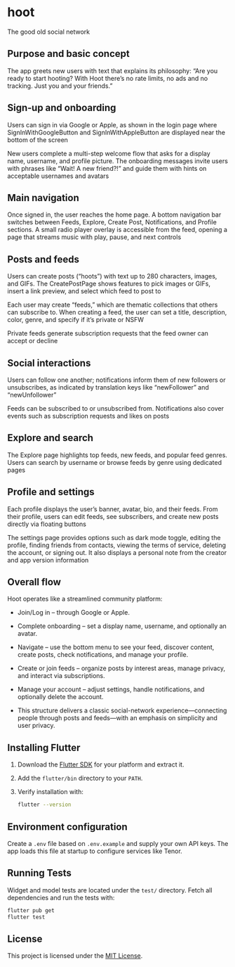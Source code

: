 # hoot

The good old social network

## Purpose and basic concept
The app greets new users with text that explains its philosophy: “Are you ready to start hooting? With Hoot there’s no rate limits, no ads and no tracking. Just you and your friends.”

## Sign‑up and onboarding
Users can sign in via Google or Apple, as shown in the login page where SignInWithGoogleButton and SignInWithAppleButton are displayed near the bottom of the screen

New users complete a multi-step welcome flow that asks for a display name, username, and profile picture. The onboarding messages invite users with phrases like “Wait! A new friend?!” and guide them with hints on acceptable usernames and avatars

## Main navigation
Once signed in, the user reaches the home page. A bottom navigation bar switches between Feeds, Explore, Create Post, Notifications, and Profile sections. A small radio player overlay is accessible from the feed, opening a page that streams music with play, pause, and next controls

## Posts and feeds
Users can create posts (“hoots”) with text up to 280 characters, images, and GIFs. The CreatePostPage shows features to pick images or GIFs, insert a link preview, and select which feed to post to

Each user may create “feeds,” which are thematic collections that others can subscribe to. When creating a feed, the user can set a title, description, color, genre, and specify if it’s private or NSFW

Private feeds generate subscription requests that the feed owner can accept or decline

## Social interactions
Users can follow one another; notifications inform them of new followers or unsubscribes, as indicated by translation keys like “newFollower” and “newUnfollower”

Feeds can be subscribed to or unsubscribed from. Notifications also cover events such as subscription requests and likes on posts

## Explore and search
The Explore page highlights top feeds, new feeds, and popular feed genres. Users can search by username or browse feeds by genre using dedicated pages

## Profile and settings
Each profile displays the user’s banner, avatar, bio, and their feeds. From their profile, users can edit feeds, see subscribers, and create new posts directly via floating buttons

The settings page provides options such as dark mode toggle, editing the profile, finding friends from contacts, viewing the terms of service, deleting the account, or signing out. It also displays a personal note from the creator and app version information

## Overall flow
Hoot operates like a streamlined community platform:

- Join/Log in – through Google or Apple.

- Complete onboarding – set a display name, username, and optionally an avatar.

- Navigate – use the bottom menu to see your feed, discover content, create posts, check notifications, and manage your profile.

- Create or join feeds – organize posts by interest areas, manage privacy, and interact via subscriptions.

- Manage your account – adjust settings, handle notifications, and optionally delete the account.

- This structure delivers a classic social-network experience—connecting people through posts and feeds—with an emphasis on simplicity and user privacy.

## Installing Flutter

1. Download the [Flutter SDK](https://docs.flutter.dev/get-started/install) for your platform and extract it.
2. Add the `flutter/bin` directory to your `PATH`.
3. Verify installation with:

   ```bash
   flutter --version
   ```

## Environment configuration

Create a `.env` file based on `.env.example` and supply your own API keys. The
app loads this file at startup to configure services like Tenor.

## Running Tests

Widget and model tests are located under the `test/` directory. Fetch all
dependencies and run the tests with:

```bash
flutter pub get
flutter test
```


## License

This project is licensed under the [MIT License](LICENSE).
